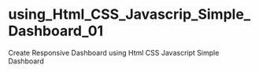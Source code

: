 # using_Html_CSS_Javascrip_Simple_Dashboard_01
Create Responsive Dashboard using Html CSS Javascript Simple Dashboard
